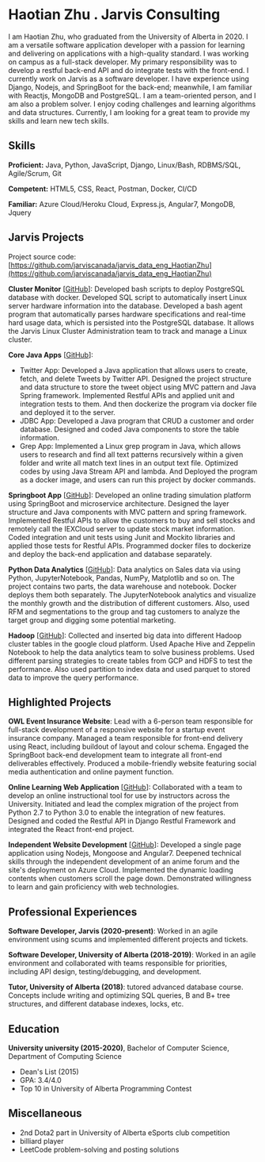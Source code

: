 # Haotian Zhu . Jarvis Consulting

I am Haotian Zhu, who graduated from the University of Alberta in 2020.  I am a versatile software application developer with a passion for learning and delivering on applications with a high-quality standard. I was working on campus as a full-stack developer. My primary responsibility was to develop a restful back-end API and do integrate tests with the front-end. I currently work on Jarvis as a software developer. I have experience using Django, Nodejs, and SpringBoot for the back-end; meanwhile, I am familiar with Reactjs, MongoDB and PostgreSQL. I am a team-oriented person, and I am also a problem solver. I enjoy coding challenges and learning algorithms and data structures.  Currently, I am looking for a great team to provide my skills and learn new tech skills.

## Skills

**Proficient:** Java, Python, JavaScript, Django, Linux/Bash, RDBMS/SQL, Agile/Scrum, Git

**Competent:** HTML5, CSS, React, Postman, Docker, CI/CD

**Familiar:** Azure Cloud/Heroku Cloud, Express.js, Angular7, MongoDB, Jquery

## Jarvis Projects

Project source code: [https://github.com/jarviscanada/jarvis_data_eng_HaotianZhu](https://github.com/jarviscanada/jarvis_data_eng_HaotianZhu)


**Cluster Monitor** [[GitHub](https://github.com/jarviscanada/jarvis_data_eng_HaotianZhu/tree/master/linux_sql)]: Developed bash scripts to deploy PostgreSQL database with docker. Developed SQL script to automatically insert Linux server hardware information into the database. Developed a bash agent program that automatically parses hardware specifications and real-time hard usage data, which is persisted into the PostgreSQL database. It allows the Jarvis Linux Cluster Administration team to track and manage a Linux cluster.

**Core Java Apps** [[GitHub](https://github.com/jarviscanada/jarvis_data_eng_HaotianZhu/tree/master/core_java)]:
      
  - Twitter App: Developed a Java application that allows users to create, fetch, and delete Tweets by Twitter API. Designed the project structure and data structure to store the tweet object using MVC pattern and Java Spring framework. Implemented Restful APIs and applied unit and integration tests to them. And then dockerize the program via docker file and deployed it to the server.
  - JDBC App: Developed a Java program that CRUD a customer and order database. Designed and coded Java components to store the table information.
  - Grep App: Implemented a Linux grep program in Java, which allows users to research and find all text patterns recursively within a given folder and write all match text lines in an output text file. Optimized codes by using Java Stream API and lambda. And Deployed the program as a docker image, and users can run this project by docker commands.

**Springboot App** [[GitHub](https://github.com/jarviscanada/jarvis_data_eng_HaotianZhu/tree/master/springboot)]: Developed an online trading simulation platform using SpringBoot and microservice architecture. Designed the layer structure and Java components with MVC pattern and spring framework. Implemented Restful APIs to allow the customers to buy and sell stocks and remotely call the IEXCloud server to update stock market information. Coded integration and unit tests using Junit and Mockito libraries and applied those tests for Restful APIs. Programmed docker files to dockerize and deploy the back-end application and database separately. 

**Python Data Analytics** [[GitHub](https://github.com/jarviscanada/jarvis_data_eng_HaotianZhu/tree/master/python_data_anlytics)]: Data analytics on Sales data via using Python, JupyterNotebook, Pandas, NumPy, Matplotlib and so on. The project contains two parts, the data warehouse and notebook. Docker deploys them both separately. The JupyterNotebook analytics and visualize the monthly growth and the distribution of different customers. Also, used RFM and segmentations to the group and tag customers to analyze the target group and digging some potential marketing.

**Hadoop** [[GitHub](https://github.com/jarviscanada/jarvis_data_eng_HaotianZhu/tree/master/hadoop)]: Collected and inserted big data into different Hadoop cluster tables in the google cloud platform. Used Apache Hive and Zeppelin Notebook to help the data analytics team to solve business problems. Used different parsing strategies to create tables from GCP and HDFS to test the performance. Also used partition to index data and used parquet to stored data to improve the query performance. 


## Highlighted Projects
**OWL Event Insurance Website**: Lead with a 6-person team responsible for full-stack development of a responsive website for a startup event insurance company. Managed a team responsible for front-end delivery using React, including buildout of layout and colour schema. Engaged the SpringBoot back-end development team to integrate all front-end deliverables effectively. Produced a mobile-friendly website featuring social media authentication and online payment function. 

**Online Learning Web Application** [[GitHub](https://github.com/rw-moore/SciLO)]: Collaborated with a team to develop an online instructional tool for use by instructors across the University. Initiated and lead the complex migration of the project from Python 2.7 to Python 3.0 to enable the integration of new features. Designed and coded the Restful API in Django Restful Framework and integrated the React front-end project.

**Independent Website Development** [[GitHub](https://github.com/haotianzhu/Moonback-reborn)]: Developed a single page application using Nodejs, Mongoose and Angular7. Deepened technical skills through the independent development of an anime forum and the site's deployment on Azure Cloud. Implemented the dynamic loading contents when customers scroll the page down. Demonstrated willingness to learn and gain proficiency with web technologies. 


## Professional Experiences

**Software Developer, Jarvis (2020-present)**: Worked in an agile environment using scums and implemented different projects and tickets.

**Software Developer, University of Alberta (2018-2019)**: Worked in an agile environment and collaborated with teams responsible for priorities, including API design, testing/debugging, and development.

**Tutor, University of Alberta (2018)**: tutored advanced database course. Concepts include writing and optimizing SQL queries, B and B+ tree structures, and different database indexes, locks, etc.


## Education
**University university (2015-2020)**, Bachelor of Computer Science, Department of Computing Science
- Dean's List (2015)
- GPA: 3.4/4.0
- Top 10 in University of Alberta Programming Contest


## Miscellaneous
- 2nd Dota2 part in University of Alberta eSports club competition
- billiard player
- LeetCode problem-solving and posting solutions